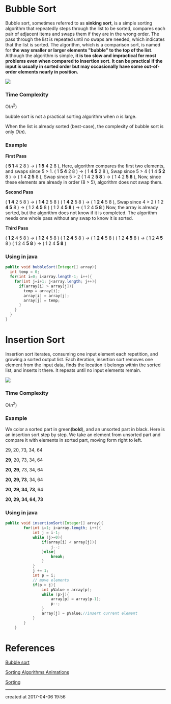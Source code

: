 

# Bubble Sort

Bubble sort, sometimes referred to as **sinking sort**, is a simple sorting algorithm that repeatedly steps through the list to be sorted, compares each pair of adjacent items and swaps them if they are in the wrong order. The pass through the list is repeated until no swaps are needed, which indicates that the list is sorted. The algorithm, which is a comparison sort, is named for **the way smaller or larger elements "bubble" to the top of the list**. Although the algorithm is simple, **it is too slow and impractical for most problems even when compared to insertion sort**. **It can be practical if the input is usually in sorted order but may occasionally have some out-of-order elements nearly in position.**

![](https://upload.wikimedia.org/wikipedia/commons/c/c8/Bubble-sort-example-300px.gif)

### Time Complexity

 O($n^2$)

bubble sort is not a practical sorting algorithm when *n* is large.

When the list is already sorted (best-case), the complexity of bubble sort is only *O*(*n*).

### Example

**First Pass**

( **5 1** 4 2 8 ) →  ( **1 5** 4 2 8 ), Here, algorithm compares the first two elements, and swaps since 5 > 1.
( 1 **5 4** 2 8 ) →  ( 1 **4 5** 2 8 ), Swap since 5 > 4
( 1 4 **5 2** 8 ) →  ( 1 4 **2 5** 8 ), Swap since 5 > 2
( 1 4 2 **5 8** ) →  ( 1 4 2 **5 8** ), Now, since these elements are already in order (8 > 5), algorithm does not swap them.

**Second Pass**

( **1 4** 2 5 8 ) →  ( **1 4** 2 5 8 )
( 1 **4 2** 5 8 ) →  ( 1 **2 4** 5 8 ), Swap since 4 > 2
( 1 2 **4 5** 8 ) →  ( 1 2 **4 5** 8 )
( 1 2 4 **5 8** ) →  ( 1 2 4 **5 8** )
Now, the array is already sorted, but the algorithm does not know if it is completed. The algorithm needs one whole pass without any swap to know it is sorted.

**Third Pass**

( **1 2** 4 5 8 ) →  ( **1 2** 4 5 8 )
( 1 **2 4** 5 8 ) →  ( 1 **2 4** 5 8 )
( 1 2 **4 5** 8 ) →  ( 1 2 **4 5** 8 )
( 1 2 4 **5 8** ) →  ( 1 2 4 **5 8** )

### Using in java

``` java
public void bubbleSort(Integer[] array){
  int temp = 0;
  for(int i=0; i<array.length-1; i++){
    for(int j=i+1; j<array.length; j++){
      if(array[i] > array[j]){
        temp = array[i];
        array[i] = array[j];
        array[j] = temp;
      }
    }
  }
}
```



# Insertion Sort

Insertion sort iterates, consuming one input element each repetition, and growing a sorted output list. Each iteration, insertion sort removes one element from the input data, finds the location it belongs within the sorted list, and inserts it there. It repeats until no input elements remain.

![](https://upload.wikimedia.org/wikipedia/commons/0/0f/Insertion-sort-example-300px.gif)

### Time Complexity

 O($n^2$)

### Example

We color a sorted part in green(**bold**), and an unsorted part in black. Here is an insertion sort step by step. We take an element from unsorted part and compare it with elements in sorted part, moving form right to left.

29,  20,  73,  34,  64 

**29**,  20,  73,  34,  64 

**20, 29**,  73,  34,  64 

**20, 29,  73**,  34,  64 

**20, 29,  34,  73**,  64 

**20, 29,  34,  64,  73**

### Using in java

``` java
public void insertionSort(Integer[] array){
        for(int i=1; i<array.length; i++){
            int j = i-1;
            while (j>=0){
                if(array[i] < array[j]){
                    j--;
                }else{
                    break;
                }
            }
            j += 1;
            int p = i;
            // move elements
            if(p > j){
                int pValue = array[p];
                while (p>j){
                    array[p] = array[p-1];
                    p--;
                }
                array[j] = pValue;//insert current element
            }
        }
    }
```



# References

[Bubble sort](https://en.wikipedia.org/wiki/Bubble_sort)

[Sorting Algorithms Animations](https://www.toptal.com/developers/sorting-algorithms)

[Sorting](https://www.cs.cmu.edu/~adamchik/15-121/lectures/Sorting%20Algorithms/sorting.html)



---

created at 2017-04-06 19:56